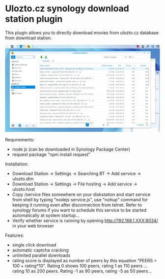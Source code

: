 Ulozto.cz synology download station plugin
==========

This plugin allows you to directly download movies from ulozto.cz database from download station.

![](screenshot.jpg)

Requirements:
  - node js (can be downloaded in Synology Package Center)
  - request package "npm install request"

Installation:
  - Download Station -> Settings -> Searching BT -> Add service -> ulozto.dlm
  - Download Station -> Settings -> File hosting -> Add service -> ulozto.host
  - Copy /service files somewhere on your diskstation and start service from shell by typing "nodejs service.js", use "nohup" command for keeping it running even after disconnection from telnet. Refer to synology forums if you want to schedule this service to be started automatically at system startup...
  - Verify whether service is running by opening http://192.168.1.XXX:8034/ in your web browser

Features:
  - single click download
  - automatic captcha cracking
  - unlimited parallel downloads
  - rating score is displayed as number of peers by this equation "PEERS = 100 + rating*10". Rating 0 shows 100 peers, rating 1 as 110 peers ... rating 10 as 200 peers. Rating -1 as 90 peers, rating -5 as 50 peers...  
